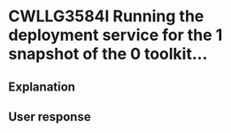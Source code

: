 # CWLLG3584I Running the deployment service for the 1 snapshot of the 0 toolkit...

## Explanation

## User response